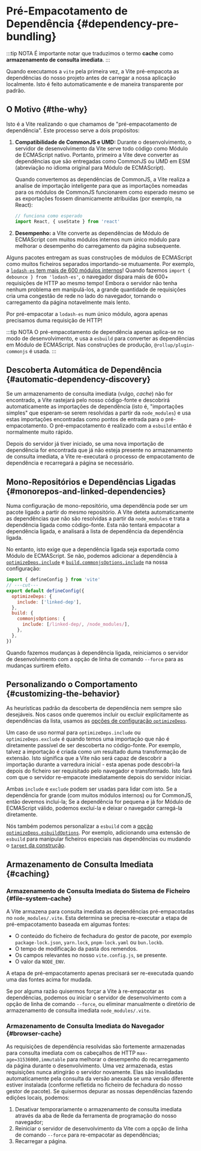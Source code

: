# Pré-Empacotamento de Dependência {#dependency-pre-bundling}

:::tip NOTA
É importante notar que traduzimos o termo **cache** como **armazenamento de consulta imediata**.
:::

Quando executamos a `vite` pela primeira vez, a Vite pré-empacota as dependências do nosso projeto antes de carregar a nossa aplicação localmente. Isto é feito automaticamente e de maneira transparente por padrão.

## O Motivo {#the-why}

Isto é a Vite realizando o que chamamos de "pré-empacotamento de dependência". Este processo serve a dois propósitos:

1. **Compatibilidade de CommonJS e UMD:** Durante o desenvolvimento, o servidor de desenvolvimento da Vite serve todo código como Módulo de ECMAScript nativo. Portanto, primeiro a Vite deve converter as dependências que são entregadas como CommonJS ou UMD em ESM (abreviação no idioma original para Módulo de ECMAScript).

   Quando convertemos as dependências de CommonJS, a Vite realiza a analise de importação inteligente para que as importações nomeadas para os módulos de CommonJS funcionarem como esperado mesmo se as exportações fossem dinamicamente atribuídas (por exemplo, na React):

   ```js
   // funciona como esperado
   import React, { useState } from 'react'
   ```

2. **Desempenho:** a Vite converte as dependências de Módulo de ECMAScript com muitos módulos internos num único módulo para melhorar o desempenho do carregamento da página subsequente.

  Alguns pacotes entregam as suas construções de módulos de ECMAScript como muitos ficheiros separados importando-se mutuamente. Por exemplo, a [`lodash-es` tem mais de 600 módulos internos](https://unpkg.com/browse/lodash-es/)! Quando fazemos `import { debounce } from 'lodash-es'`, o navegador dispara mais de 600+ requisições de HTTP ao mesmo tempo! Embora o servidor não tenha nenhum problema em manipulá-los, a grande quantidade de requisições cria uma congestão de rede no lado do navegador, tornando o carregamento da página notavelmente mais lento.

  Por pré-empacotar a `lodash-es` num único módulo, agora apenas precisamos duma requisição de HTTP!

:::tip NOTA
O pré-empacotamento de dependência apenas aplica-se no modo de desenvolvimento, e usa a `esbuild` para converter as dependências em Módulo de ECMAScript. Nas construções de produção, `@rollup/plugin-commonjs` é usada.
:::

## Descoberta Automática de Dependência {#automatic-dependency-discovery}

Se um armazenamento de consulta imediata (vulgo, *cache*) não for encontrado, a Vite rastejará pelo nosso código-fonte e descobrirá automaticamente as importações de dependência (isto é, "importações simples" que esperam-se serem resolvidas a partir da `node_modules`) e usa estas importações encontradas como pontos de entrada para o pré-empacotamento. O pré-empacotamento é realizado com a `esbuild` então é normalmente muito rápido.

Depois do servidor já tiver iniciado, se uma nova importação de dependência for encontrada que já não esteja presente no armazenamento de consulta imediata, a Vite re-executará o processo de empacotamento de dependência e recarregará a página se necessário.

## Mono-Repositórios e Dependências Ligadas {#monorepos-and-linked-dependencies}

Numa configuração de mono-repositório, uma dependência pode ser um pacote ligado a partir do mesmo repositório. A Vite deteta automaticamente as dependências que não são resolvidas a partir da `node_modules` e trata a dependência ligada como código-fonte. Esta não tentará empacotar a dependência ligada, e analisará a lista de dependência da dependência ligada.

No entanto, isto exige que a dependência ligada seja exportada como Módulo de ECMAScript. Se não, podemos adicionar a dependência à [`optimizeDeps.include`](/config/dep-optimization-options#optimizedeps-include) e [`build.commonjsOptions.include`](/config/build-options#build-commonjsoptions) na nossa configuração:

```js twoslash
import { defineConfig } from 'vite'
// ---cut---
export default defineConfig({
  optimizeDeps: {
    include: ['linked-dep'],
  },
  build: {
    commonjsOptions: {
      include: [/linked-dep/, /node_modules/],
    },
  },
})
```

Quando fazemos mudanças à dependência ligada, reiniciamos o servidor de desenvolvimento com a opção de linha de comando `--force` para as mudanças surtirem efeito.

## Personalizando o Comportamento {#customizing-the-behavior}

As heurísticas padrão da descoberta de dependência nem sempre são desejáveis. Nos casos onde queremos incluir ou excluir explicitamente as dependências da lista, usamos as [opções de configuração `optimizeDeps`](/config/dep-optimization-options).

Um caso de uso normal para `optimizeDeps.include` ou `optimizeDeps.exclude` é quando temos uma importação que não é diretamente passível de ser descoberta no código-fonte. Por exemplo, talvez a importação é criada como um resultado duma transformação de extensão. Isto significa que a Vite não será capaz de descobrir a importação durante a varredura inicial - esta apenas pode descobri-la depois do ficheiro ser requisitado pelo navegador e transformado. Isto fará com que o servidor re-empacote imediatamente depois do servidor iniciar.

Ambas `include` e `exclude` podem ser usadas para lidar com isto. Se a dependência for grande (com muitos módulos internos) ou for CommonJS, então devemos incluí-la; Se a dependência for pequena e já for Módulo de ECMAScript válido, podemos excluí-la e deixar o navegador carregá-la diretamente.

Nós também podemos personalizar a `esbuild` com a [opção `optimizeDeps.esbuildOptions`](/config/dep-optimization-options#optimizedeps-esbuildoptions). Por exemplo, adicionando uma extensão de `esbuild` para manipular ficheiros especiais nas dependências ou mudando o [`target` da construção](https://esbuild.github.io/api/#target).

## Armazenamento de Consulta Imediata {#caching}

### Armazenamento de Consulta Imediata do Sistema de Ficheiro {#file-system-cache}

A Vite armazena para consulta imediata as dependências pré-empacotadas no `node_modules/.vite`. Esta determina se precisa re-executar a etapa de pré-empacotamento baseada em algumas fontes:

- O conteúdo do ficheiro de fechadura do gestor de pacote, por exemplo `package-lock.json`, `yarn.lock`, `pnpm-lock.yaml` ou `bun.lockb`.
- O tempo de modificação da pasta dos remendos.
- Os campos relevantes no nosso `vite.config.js`, se presente.
- O valor da `NODE_ENV`.

A etapa de pré-empacotamento apenas precisará ser re-executada quando uma das fontes acima for mudada.

Se por alguma razão quisermos forçar a Vite à re-empacotar as dependências, podemos ou iniciar o servidor de desenvolvimento com a opção de linha de comando `--force`, ou eliminar manualmente o diretório de armazenamento de consulta imediata `node_modules/.vite`.

### Armazenamento de Consulta Imediata do Navegador {#browser-cache}

As requisições de dependência resolvidas são fortemente armazenadas para consulta imediata com os cabeçalhos de HTTP `max-age=31536000,immutable` para melhorar o desempenho do recarregamento da página durante o desenvolvimento. Uma vez armazenada, estas requisições nunca atingirão o servidor novamente. Elas são invalidadas automaticamente pela consulta da versão anexada se uma versão diferente estiver instalada (conforme refletida no ficheiro de fechadura do nosso gestor de pacote). Se quisermos depurar as nossas dependências fazendo edições locais, podemos:

1. Desativar temporariamente o armazenamento de consulta imediata através da aba de Rede da ferramenta de programação do nosso navegador;
2. Reiniciar o servidor de desenvolvimento da Vite com a opção de linha de comando `--force` para re-empacotar as dependências;
3. Recarregar a página.
